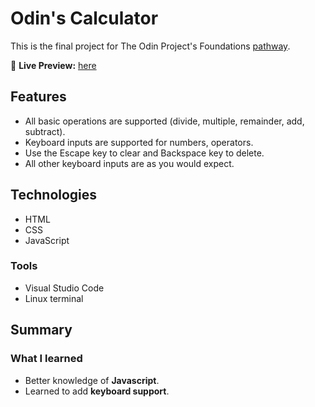# Odin's Calculator

This is the final project for The Odin Project's Foundations [pathway](https://www.theodinproject.com/courses/foundations/lessons/calculator).

🔗 **Live Preview:** [here](https://artis-dev.github.io/calculator/)

## Features

* All basic operations are supported (divide, multiple, remainder, add, subtract).
* Keyboard inputs are supported for numbers, operators.
* Use the Escape key to clear and Backspace key to delete.
* All other keyboard inputs are as you would expect.


## Technologies

* HTML
* CSS
* JavaScript

### Tools

* Visual Studio Code
* Linux terminal

## Summary

### What I learned

* Better knowledge of **Javascript**.
* Learned to add **keyboard support**.
